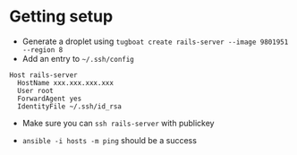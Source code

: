 # Getting setup

  * Generate a droplet using `tugboat create rails-server --image 9801951 --region 8`
  * Add an entry to `~/.ssh/config`
```
Host rails-server
  HostName xxx.xxx.xxx.xxx
  User root
  ForwardAgent yes
  IdentityFile ~/.ssh/id_rsa
```
  * Make sure you can `ssh rails-server` with publickey

  * `ansible -i hosts -m ping` should be a success

